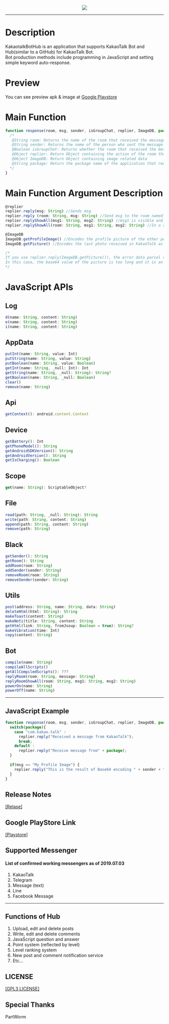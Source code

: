 <p align="center">
  <img src="https://raw.githubusercontent.com/sungbin5304/KakaoTalkBotHub/master/banner.png">
</p>

-----

# Description
KakaotalkBotHub is an application that supports KakaoTalk Bot and Hub(similar to a GitHub) for KakaoTalk Bot.<br>
Bot production methods include programming in JavaScript and setting simple keyword auto-response.

# Preview
You can see preview apk & image at [Google Playstore](https://play.google.com/store/apps/details?id=com.sungbin.autoreply.bot.three)

# Main Function
``` JavaScript
function response(room, msg, sender, isGroupChat, replier, ImageDB, package) {
  /*
   @String room: Returns the name of the room that received the message
   @String sender: Returns the name of the person who sent the message
   @Boolean isGroupChat: Returns whether the room that received the message is a group chat room (open chat room is treated as a group chat room)
   @Object replier: Return Object containing the action of the room that received the message
   @Object ImageDB: Return Object containing image related data
   @String package: Return the package name of the application that received the message
  */
}
```

# Main Function Argument Description
```js
@replier
replier.reply(msg: String) //Sends msg.
replier.reply (room: String, msg: String) //Send msg to the room named room.
replier.replyShowAll(msg1: String, msg2: String) //msg1 is visible and msg2 is sent visible only when the full view button is pressed.
replier.replyShowAll(room: String, msg1: String, msg2: String) //In a room called room, msg1 is just visible, and msg2 is sent to be visible only when the full view button is pressed.

@ImageDB
ImageDB.getProfileImage() //Encodes the profile picture of the other person who received the message in KakaoTalk as Base64 and returns it.
ImageDB.getPicture() //Encodes the last photo received in KakaoTalk as Base64 and returns. (Default : null)

/*
If you use replier.reply(ImageDB.getPicture()), the error data parcel size ~~~ bytes may occur.
In this case, the base64 value of the picture is too long and it is an error in the process of sending it to KakaoTalk, so if you receive Base64 as a small photo and send it, it will work.
*/
```

# JavaScript APIs
## Log
```js
d(name: String, content: String)
e(name: String, content: String)
i(name: String, content: String)
```

## AppData
```js
putInt(name: String, value: Int)
putString(name: String, value: String)
putBoolean(name: String, value: Boolean)
getInt(name: String, _null: Int): Int
getString(name: String, _null: String): String?
getBoolean(name: String, _null: Boolean)
clear()
remove(name: String)
```

## Api
```js
getContext(): android.content.Context
```

## Device
```js
getBattery(): Int
getPhoneModel(): String
getAndroidSDKVersion(): String
getAndroidVersion(): String
getIsCharging(): Boolean
```

## Scope
```js
get(name: String): ScriptableObject?
```

## File
```js
read(path: String, _null: String): String
write(path: String, content: String)
append(path: String, content: String)
remove(path: String)
```

## Black
```js
getSender(): String
getRoom(): String
addRoom(room: String)
addSender(sender: String)
removeRoom(room: String)
removeSender(sender: String)
```

## Utils
```js
post(address: String, name: String, data: String)
deleteHtml(html: String): String
makeToast(content: String)
makeNoti(title: String, content: String
getHtml(link: String, fromJsoup: Boolean = true): String?
makeVibration(time: Int)
copy(content: String)
```

## Bot
```js
compile(name: String)
compileAllScripts()
getAllCompiledScripts(): ???
replyRoom(room: String, message: String)
replyRoomShowAll(room: String, msg1: String, msg2: String)
powerOn(name: String)
powerOff(name: String)
```

-----

## JavaScript Example
```js
function response(room, msg, sender, isGroupChat, replier, ImageDB, package) {
  switch(package){
    case "com.kakao.talk" :
      replier.reply("Received a message from KakaoTalk");
      break;
    default :
      replier.reply("Receive message from" + package);
  }
    
  if(msg == "My Profile Image") {
    replier.reply("This is the result of Base64 encoding " + sender + "`s profile picture.\n\n" + ImageDB.getProfileImage());
  }
}
```

## Release Notes
[[Relase]](https://github.com/sungbin5304/KakaoTalkBotHub/releases)

## Google PlayStore Link
[[Playstore]](https://play.google.com/store/apps/details?id=com.sungbin.autoreply.bot.three)

## Supported Messenger
#### List of confirmed working messengers as of 2019.07.03
1. KakaoTalk
2. Telegram
3. Message (text)
4. Line
5. Facebook Message

-----

## Functions of Hub
1. Upload, edit and delete posts
2. Write, edit and delete comments
3. JavaScript question and answer
4. Point system (reflected by level)
5. Level ranking system
6. New post and comment notification service
7. Etc...

## LICENSE
[[GPL3 LICENSE]](https://github.com/sungbin5304/KakaoBotSourceHub/blob/master/LICENSE)

## Special Thanks
PartWorm
